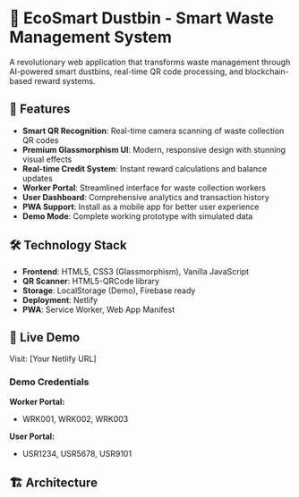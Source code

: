 # 🌱 EcoSmart Dustbin - Smart Waste Management System

A revolutionary web application that transforms waste management through AI-powered smart dustbins, real-time QR code processing, and blockchain-based reward systems.

## 🚀 Features

- **Smart QR Recognition**: Real-time camera scanning of waste collection QR codes
- **Premium Glassmorphism UI**: Modern, responsive design with stunning visual effects
- **Real-time Credit System**: Instant reward calculations and balance updates
- **Worker Portal**: Streamlined interface for waste collection workers
- **User Dashboard**: Comprehensive analytics and transaction history
- **PWA Support**: Install as a mobile app for better user experience
- **Demo Mode**: Complete working prototype with simulated data

## 🛠️ Technology Stack

- **Frontend**: HTML5, CSS3 (Glassmorphism), Vanilla JavaScript
- **QR Scanner**: HTML5-QRCode library
- **Storage**: LocalStorage (Demo), Firebase ready
- **Deployment**: Netlify
- **PWA**: Service Worker, Web App Manifest

## 📱 Live Demo

Visit: [Your Netlify URL]

### Demo Credentials
**Worker Portal:**
- WRK001, WRK002, WRK003

**User Portal:**  
- USR1234, USR5678, USR9101

## 🏗️ Architecture

